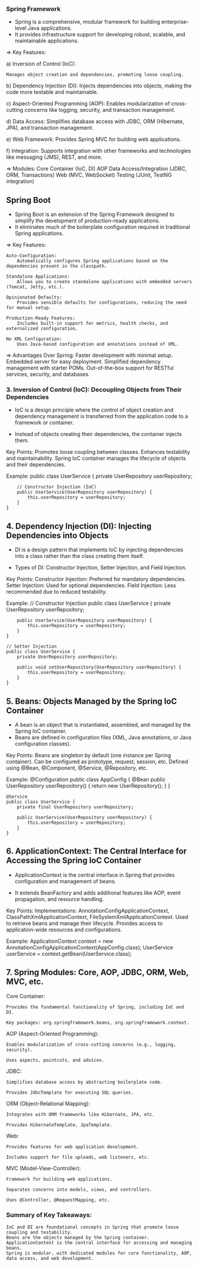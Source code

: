 ### Spring Framework
- Spring is a comprehensive, modular framework for building enterprise-level Java applications.
- It provides infrastructure support for developing robust, scalable, and maintainable applications.

=> Key Features:

a) Inversion of Control (IoC):

    Manages object creation and dependencies, promoting loose coupling.

b) Dependency Injection (DI):
    Injects dependencies into objects, making the code more testable and maintainable.

c) Aspect-Oriented Programming (AOP):
    Enables modularization of cross-cutting concerns like logging, security, and transaction management.

d) Data Access:
    Simplifies database access with JDBC, ORM (Hibernate, JPA), and transaction management.

e) Web Framework:
    Provides Spring MVC for building web applications.

f) Integration:
    Supports integration with other frameworks and technologies like messaging (JMS), REST, and more.


=> Modules:
    Core Container (IoC, DI)
    AOP
    Data Access/Integration (JDBC, ORM, Transactions)
    Web (MVC, WebSocket)
    Testing (JUnit, TestNG integration)


## Spring Boot
- Spring Boot is an extension of the Spring Framework designed to simplify the development of production-ready applications.
- It eliminates much of the boilerplate configuration required in traditional Spring applications.

=> Key Features:

    Auto-Configuration:
        Automatically configures Spring applications based on the dependencies present in the classpath.

    Standalone Applications:
        Allows you to create standalone applications with embedded servers (Tomcat, Jetty, etc.).

    Opinionated Defaults:
        Provides sensible defaults for configurations, reducing the need for manual setup.

    Production-Ready Features:
        Includes built-in support for metrics, health checks, and externalized configuration.

    No XML Configuration:
        Uses Java-based configuration and annotations instead of XML.

=> Advantages Over Spring:
    Faster development with minimal setup.
    Embedded server for easy deployment.
    Simplified dependency management with starter POMs.
    Out-of-the-box support for RESTful services, security, and databases.

### 3. Inversion of Control (IoC): Decoupling Objects from Their Dependencies
- IoC is a design principle where the control of object creation and dependency management is transferred from the application code to a framework or container.

- Instead of objects creating their dependencies, the container injects them.

Key Points:
    Promotes loose coupling between classes.
    Enhances testability and maintainability.
    Spring IoC container manages the lifecycle of objects and their dependencies.

Example:
    public class UserService {
        private UserRepository userRepository;

        // Constructor Injection (IoC)
        public UserService(UserRepository userRepository) {
            this.userRepository = userRepository;
        }
    }

## 4. Dependency Injection (DI): Injecting Dependencies into Objects
- DI is a design pattern that implements IoC by injecting dependencies into a class rather than the class creating them itself.

- Types of DI: Constructor Injection, Setter Injection, and Field Injection.

Key Points:
    Constructor Injection: Preferred for mandatory dependencies.
    Setter Injection: Used for optional dependencies.
    Field Injection: Less recommended due to reduced testability.

Example:
    // Constructor Injection
    public class UserService {
        private UserRepository userRepository;

        public UserService(UserRepository userRepository) {
            this.userRepository = userRepository;
        }
    }

    // Setter Injection
    public class UserService {
        private UserRepository userRepository;

        public void setUserRepository(UserRepository userRepository) {
            this.userRepository = userRepository;
        }
    }

## 5. Beans: Objects Managed by the Spring IoC Container
- A bean is an object that is instantiated, assembled, and managed by the Spring IoC container.
- Beans are defined in configuration files (XML, Java annotations, or Java configuration classes).

Key Points:
    Beans are singleton by default (one instance per Spring container).
    Can be configured as prototype, request, session, etc.
    Defined using @Bean, @Component, @Service, @Repository, etc.

Example:
    @Configuration
    public class AppConfig {
        @Bean
        public UserRepository userRepository() {
            return new UserRepository();
        }
    }

    @Service
    public class UserService {
        private final UserRepository userRepository;

        public UserService(UserRepository userRepository) {
            this.userRepository = userRepository;
        }
    }

## 6. ApplicationContext: The Central Interface for Accessing the Spring IoC Container
- ApplicationContext is the central interface in Spring that provides configuration and management of beans.

- It extends BeanFactory and adds additional features like AOP, event propagation, and resource handling.

Key Points:
    Implementations: AnnotationConfigApplicationContext, ClassPathXmlApplicationContext, FileSystemXmlApplicationContext.
    Used to retrieve beans and manage their lifecycle.
    Provides access to application-wide resources and configurations.

Example:
    ApplicationContext context = new AnnotationConfigApplicationContext(AppConfig.class);
    UserService userService = context.getBean(UserService.class);


## 7. Spring Modules: Core, AOP, JDBC, ORM, Web, MVC, etc.
Core Container:

    Provides the fundamental functionality of Spring, including IoC and DI.

    Key packages: org.springframework.beans, org.springframework.context.

AOP (Aspect-Oriented Programming):

    Enables modularization of cross-cutting concerns (e.g., logging, security).

    Uses aspects, pointcuts, and advices.

JDBC:

    Simplifies database access by abstracting boilerplate code.

    Provides JdbcTemplate for executing SQL queries.

ORM (Object-Relational Mapping):

    Integrates with ORM frameworks like Hibernate, JPA, etc.

    Provides HibernateTemplate, JpaTemplate.

Web:

    Provides features for web application development.

    Includes support for file uploads, web listeners, etc.

MVC (Model-View-Controller):

    Framework for building web applications.

    Separates concerns into models, views, and controllers.

    Uses @Controller, @RequestMapping, etc.


### Summary of Key Takeaways:
    IoC and DI are foundational concepts in Spring that promote loose coupling and testability.
    Beans are the objects managed by the Spring container.
    ApplicationContext is the central interface for accessing and managing beans.
    Spring is modular, with dedicated modules for core functionality, AOP, data access, and web development.

